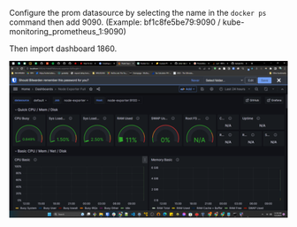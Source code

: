 
Configure the prom datasource by selecting the name in the `docker ps` command then add 9090. (Example: bf1c8fe5be79:9090 / kube-monitoring_prometheus_1:9090) 

Then import dashboard 1860.

![](grafana.png)
